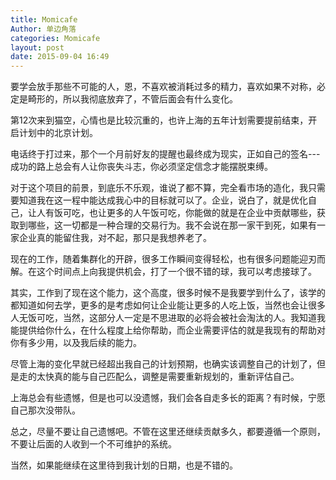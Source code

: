 ```yaml
---
title: Momicafe
Author: 单边角落
categories: Momicafe
layout: post
date: 2015-09-04 16:49
---
```


  要学会放手那些不可能的人，恩，不喜欢被消耗过多的精力，喜欢如果不对称，必定是畸形的，所以我彻底放弃了，不管后面会有什么变化。

  第12次来到猫空，心情也是比较沉重的，也许上海的五年计划需要提前结束，开启计划中的北京计划。

  电话终于打过来，那个一个月前好友的提醒也最终成为现实，正如自己的签名---成功的路上总会有人让你丧失斗志，你必须坚定信念才能摆脱束缚。

  对于这个项目的前景，到底乐不乐观，谁说了都不算，完全看市场的造化，我只需要知道我在这一程中能达成我心中的目标就可以了。企业，说白了，就是优化自己，让人有饭可吃，也让更多的人午饭可吃，你能做的就是在企业中贡献哪些，获取到哪些，这一切都是一种合理的交易行为。我不会说在那一家干到死，如果有一家企业真的能留住我，对不起，那只是我想养老了。

  现在的工作，随着集群化的开辟，很多工作瞬间变得轻松，也有很多问题能迎刃而解。在这个时间点上向我提供机会，打了一个很不错的球，我可以考虑接球了。

  其实，工作到了现在这个能力，这个高度，很多时候不是我要学到什么了，该学的都知道如何去学，更多的是考虑如何让企业能让更多的人吃上饭，当然也会让很多人无饭可吃，当然，这部分人一定是不思进取的必将会被社会淘汰的人。我知道我能提供给你什么，在什么程度上给你帮助，而企业需要评估的就是我现有的帮助对你有多少用，以及我后续的能力。

  尽管上海的变化早就已经超出我自己的计划预期，也确实该调整自己的计划了，但是走的太快真的能与自己匹配么，调整是需要重新规划的，重新评估自己。

  上海总会有些遗憾，但是也可以没遗憾，我们会各自走多长的距离？有时候，宁愿自己那次没带队。

  总之，尽量不要让自己遗憾吧。不管在这里还继续贡献多久，都要遵循一个原则，不要让后面的人收到一个不可维护的系统。

  当然，如果能继续在这里待到我计划的日期，也是不错的。